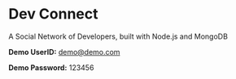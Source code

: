 # Dev Connect
A Social Network of Developers, built with Node.js and MongoDB

**Demo UserID:** demo@demo.com

**Demo Password:** 123456
